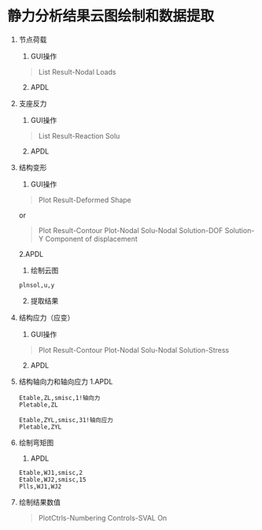 # 静力分析结果云图绘制和数据提取
1. 节点荷载
    1. GUI操作
    >List Result-Nodal Loads
    2. APDL
    
2. 支座反力
    1. GUI操作
    >List Result-Reaction Solu
    2.  APDL
    
3. 结构变形
    1. GUI操作
    >Plot Result-Deformed Shape
    
    or
    
    >Plot Result-Contour Plot-Nodal Solu-Nodal Solution-DOF Solution-Y Component of displacement

    2.APDL
      1. 绘制云图
      ```
      plnsol,u,y
      ```
      2. 提取结果
      
4. 结构应力（应变）
    1. GUI操作
    >Plot Result-Contour Plot-Nodal Solu-Nodal Solution-Stress
    2.  APDL
    
5. 结构轴向力和轴向应力
    1.APDL
    ```
    Etable,ZL,smisc,1!轴向力
    Pletable,ZL
    ```
    ```
    Etable,ZYL,smisc,31!轴向应力
    Pletable,ZYL
    ```
6. 绘制弯矩图
    1. APDL
    ```
    Etable,WJ1,smisc,2
    Etable,WJ2,smisc,15
    Plls,WJ1,WJ2
    ```
8. 绘制结果数值
    >PlotCtrls-Numbering Controls-SVAL On
